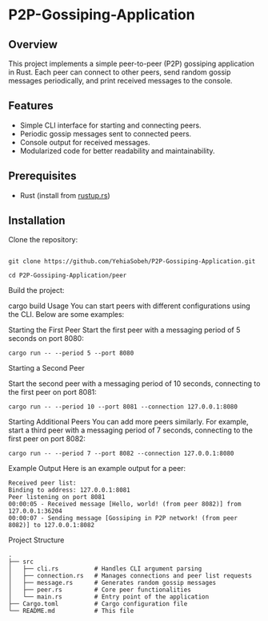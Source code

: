 # P2P-Gossiping-Application

## Overview

This project implements a simple peer-to-peer (P2P) gossiping application in Rust. Each peer can connect to other peers, send random gossip messages periodically, and print received messages to the console.

## Features

- Simple CLI interface for starting and connecting peers.
- Periodic gossip messages sent to connected peers.
- Console output for received messages.
- Modularized code for better readability and maintainability.

## Prerequisites

- Rust (install from [rustup.rs](https://rustup.rs/))

## Installation

Clone the repository:

```

git clone https://github.com/YehiaSobeh/P2P-Gossiping-Application.git

```

```
cd P2P-Gossiping-Application/peer

```

Build the project:


cargo build
Usage
You can start peers with different configurations using the CLI. Below are some examples:

Starting the First Peer
Start the first peer with a messaging period of 5 seconds on port 8080:



```
cargo run -- --period 5 --port 8080
```

Starting a Second Peer

Start the second peer with a messaging period of 10 seconds, connecting to the first peer on port 8081:


```
cargo run -- --period 10 --port 8081 --connection 127.0.0.1:8080
```

Starting Additional Peers
You can add more peers similarly. For example, start a third peer with a messaging period of 7 seconds, connecting to the first peer on port 8082:



```
cargo run -- --period 7 --port 8082 --connection 127.0.0.1:8080
```

Example Output
Here is an example output for a peer:
```
Received peer list: 
Binding to address: 127.0.0.1:8081
Peer listening on port 8081
00:00:05 - Received message [Hello, world! (from peer 8082)] from 127.0.0.1:36204
00:00:07 - Sending message [Gossiping in P2P network! (from peer 8082)] to 127.0.0.1:8082
```

Project Structure
```
.
├── src
│   ├── cli.rs          # Handles CLI argument parsing
│   ├── connection.rs   # Manages connections and peer list requests
│   ├── message.rs      # Generates random gossip messages
│   ├── peer.rs         # Core peer functionalities
│   └── main.rs         # Entry point of the application
├── Cargo.toml          # Cargo configuration file
└── README.md           # This file
```
